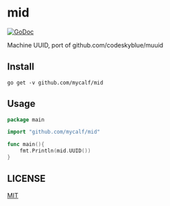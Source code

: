 # mid

[![GoDoc](https://godoc.org/github.com/mycalf/mid?status.svg)](https://godoc.org/github.com/mycalf/mid)

Machine UUID, port of github.com/codeskyblue/muuid

## Install

```
go get -v github.com/mycalf/mid
```

## Usage

```go
package main

import "github.com/mycalf/mid"

func main(){
	fmt.Println(mid.UUID())
}
```

## LICENSE

[MIT](LICENSE)
